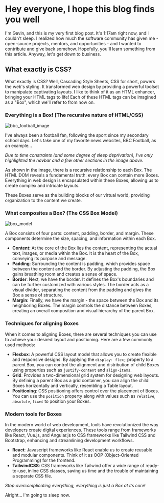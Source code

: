 # Hey everyone, I hope this blog finds you well

I'm Gavin, and this is my very first blog post. It's 1:17am right now, and I couldn't sleep. I realized how much the software community has given me - open-source projects, mentors, and opportunities - and I wanted to contribute and give back somehow. Hopefully, you'll learn something from this article. Anyway, let's get down to business.

## What exactly is CSS?

What exactly is CSS? Well, Cascading Style Sheets, CSS for short, powers the web's styling. It transformed web design by providing a powerful toolset to manipulate captivating layouts. I like to think of it as an HTML enhancer, bringing your HTML tags to life! Each of these HTML tags can be imagined as a "Box", which we'll refer to from now on.

### Everything is a Box! (The recursive nature of HTML/CSS)

![bbc_football_image](/blogs/css-decoded/bbc-football.jpg)

I've always been a football fan, following the sport since my secondary school days. Let's take one of my favorite news websites, BBC Football, as an example...

_Due to time constraints (and some degree of sleep deprivation), I've only highlighted the navbar and a few other sections in the image above._

As shown in the image, there is a recursive relationship to each Box. The HTML DOM reveals a fundamental truth: every Box can contain more Boxes. Everything in web design is encapsulated within these Boxes, allowing us to create complex and intricate layouts.

These Boxes serve as the building blocks of our virtual world, providing organization to the content we create.

### What composites a Box? (The CSS Box Model)

![box_model](/blogs/css-decoded/boxModel.png)

A Box consists of four parts: content, padding, border, and margin. These components determine the size, spacing, and information within each Box.

- **Content**: At the core of the Box lies the content, representing the actual text, images, or media within the Box. It is the heart of the Box, conveying its purpose and message.
- **Padding**: Surrounding the content is padding, which provides space between the content and the border. By adjusting the padding, the Box gains breathing room and creates a sense of space.
- **Border**: Next, we have the border. It defines the Box's boundaries and can be further customized with various styles. The border acts as a visual divider, separating the content from the padding and gives the Box a sense of structure.
- **Margin**: Finally, we have the margin - the space between the Box and its neighboring Boxes. The margin controls the distance between Boxes, creating an overall composition and visual hierarchy of the parent Box.

### Techniques for aligning Boxes

When it comes to aligning Boxes, there are several techniques you can use to achieve your desired layout and positioning. Here are a few commonly used methods:

- **Flexbox**: A powerful CSS layout model that allows you to create flexible and responsive designs. By applying the `display: flex;` property to a parent Box, you can control the alignment and distribution of child Boxes using properties such as `justify-content` and `align-items`.
- **Grid**: Provides a two-dimensional grid system for designing web layouts. By defining a parent Box as a grid container, you can align the child Boxes horizontally and vertically, resembling a Table layout.
- **Positioning**: CSS positioning offers control over the placement of Boxes. You can use the `position` property along with values such as `relative`, `absolute`, `fixed` to position your Boxes.

### Modern tools for Boxes

In the modern world of web development, tools have revolutionized the way developers create digital experiences. These tools range from frameworks like React, Vue.js, and Angular.js to CSS frameworks like Tailwind CSS and Bootstrap, enhancing and streamlining development workflows.

- **React**: Javascript frameworks like React enable us to create reusable and modular components. Think of it as OOP (Object-Oriented Programming) for the frontend.
- **TailwindCSS**: CSS frameworks like Tailwind offer a wide range of ready-to-use, inline CSS classes, saving us time and the trouble of maintaining a separate CSS file.

_Stop overcomplicating everything, everything is just a Box at its core!_

Alright... I'm going to sleep now.
